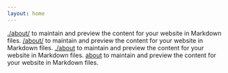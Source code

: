 ```yaml
---
layout: home
---
```


[about]: ./about	"title"
[./about]: ./about	"about"

[./about/](./about/) to maintain and preview the content for your website in Markdown files.
[/about/](/about/) to maintain and preview the content for your website in Markdown files.
[./about](./about) to maintain and preview the content for your website in Markdown files.
[about](about) to maintain and preview the content for your website in Markdown files.

